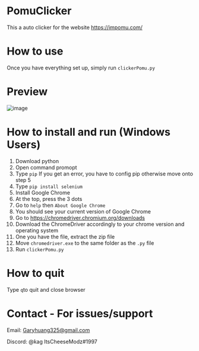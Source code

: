 # PomuClicker
This a auto clicker for the website https://impomu.com/

# How to use
Once you have everything set up, simply run `clickerPomu.py`

# Preview
![image](https://user-images.githubusercontent.com/49135331/144892414-c8d57e7a-a65c-4c91-bda8-80d371b43c10.png)

# How to install and run (Windows Users)
1. Download python
2. Open command promopt
3. Type `pip` If you get an error, you have to config pip otherwise move onto step 5
4. Type `pip install selenium`
5. Install Google Chrome
6. At the top, press the 3 dots
7. Go to `help` then `About Google Chrome`
8. You should see your current version of Google Chrome
9. Go to https://chromedriver.chromium.org/downloads
10. Download the ChromeDriver accordingly to your chrome version and operating system
11. One you have the file, extract the zip file
12. Move `chromedriver.exe` to the same folder as the `.py` file
13. Run `clickerPomu.py`

# How to quit
Type `q`to quit and close browser

# Contact - For issues/support
Email: Garyhuang325@gmail.com

Discord: @ƙag ItsCheeseModz#1997

